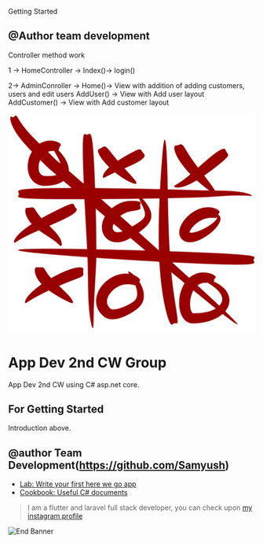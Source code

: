 ﻿Getting Started
## @Author team development

Controller method work

1 -> HomeController -> Index()-> login()

2-> AdminConroller -> Home()-> View with addition of adding customers, users and edit users
					  AddUser() -> View with Add user layout
					  AddCustomer() -> View with Add customer layout




![samyush Banner](https://github.com/Samyush/TikTacToe_AI/blob/master/images/aluCross.png)


# App Dev 2nd CW Group	

App Dev 2nd CW using C# asp.net core.

## For Getting Started
Introduction above.

## @author Team Development(https://github.com/Samyush)


- [Lab: Write your first here we go app](https://flutter.dev/docs/get-started/codelab)
- [Cookbook: Useful C# documents](https://flutter.dev/docs/cookbook)

>I am a flutter and laravel full stack developer, you can check upon [my instagram profile](https://www.instagram.com/samyush/)

![End Banner](https://github.com/londonappbrewery/Images/blob/master/readme-end-banner.png)